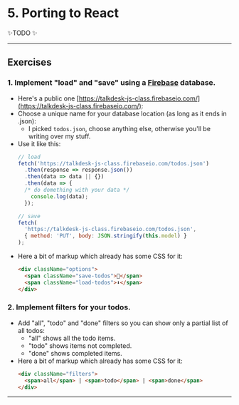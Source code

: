 # 5. Porting to React

✨TODO ✨

---

## Exercises

### 1. Implement "load" and "save" using a [Firebase](https://firebase.google.com/) database.
  - Here's a public one [https://talkdesk-js-class.firebaseio.com/](https://talkdesk-js-class.firebaseio.com/):
  - Choose a unique name for your database location (as long as it ends in .json):
    - I picked `todos.json`, choose anything else, otherwise you'll be writing over my stuff.
  - Use it like this:
    ```js
    // load
    fetch('https://talkdesk-js-class.firebaseio.com/todos.json')
      .then(response => response.json())
      .then(data => data || {})
      .then(data => {
      /* do domething with your data */
        console.log(data);
      });

    // save
    fetch(
      'https://talkdesk-js-class.firebaseio.com/todos.json',
      { method: 'PUT', body: JSON.stringify(this.model) }
    );
  - Here a bit of markup which already has some CSS for it:
    ```html
    <div className="options">
      <span className="save-todos">🚀</span>
      <span className="load-todos">⬇</span>
    </div>
    ```

### 2. Implement filters for your todos.
  - Add "all", "todo" and "done" filters so you can show only a partial list of all todos:
      - "all" shows all the todo items.
      - "todo" shows items not completed.
      - "done" shows completed items.
  - Here a bit of markup which already has some CSS for it:
    ```html
    <div className="filters">
      <span>all</span> | <span>todo</span> | <span>done</span>
    </div>
    ```

---
